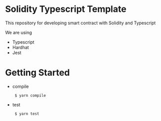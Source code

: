 # Solidity Typescript Template

This repository for developing smart contract with Solidity and Typescript

We are using

- Typescript
- Hardhat
- Jest

# Getting Started

- compile

  ` $ yarn compile`

- test

  ` $ yarn test`
